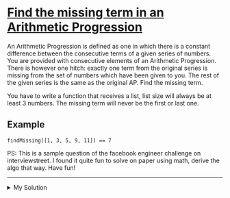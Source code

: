 # [Find the missing term in an Arithmetic Progression](https://www.codewars.com/kata/52de553ebb55d1fca3000371)

An Arithmetic Progression is defined as one in which there is a constant difference between the consecutive terms of a
given series of numbers. You are provided with consecutive elements of an Arithmetic Progression. There is however one
hitch: exactly one term from the original series is missing from the set of numbers which have been given to you. The
rest of the given series is the same as the original AP. Find the missing term.

You have to write a function that receives a list, list size will always be at least 3 numbers. The missing term will
never be the first or last one.

## Example

    findMissing([1, 3, 5, 9, 11]) == 7

PS: This is a sample question of the facebook engineer challenge on interviewstreet. I found it quite fun to solve on
paper using math, derive the algo that way. Have fun!

---

<details><summary>My Solution</summary>

```js
const findMissing = list => {
  const step = (list.at(-1) - list.at(0)) / list.length
  for (let i = 0; i < list.length; i++) {
    if (list[i] + step !== list[i + 1]) return list[i] + step
  }
}
```

</details>
